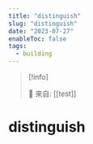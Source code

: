 ```yaml
---
title: "distinguish"
slug: "distinguish"
date: "2023-07-27"
enableToc: false
tags:
  - building
---
```


> [!info]
>
> 🌱 來自: [[test]]

# distinguish


